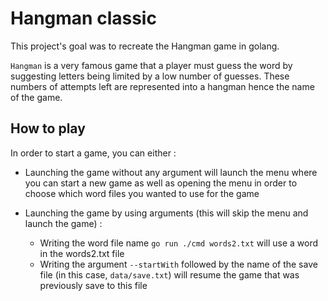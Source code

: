 <h1>Hangman classic</h1>


This project's goal was to recreate the Hangman game in golang.

``Hangman`` is a very famous game that a player must guess the word by suggesting letters being limited by a low number of guesses. These numbers of attempts left are represented into a hangman hence the name of the game.

<h2>How to play</h2>


In order to start a game, you can either :

* Launching the game without any argument will launch the menu where you can start a new game as well as opening the menu in order to choose which word files you wanted to use for the game

- Launching the game by using arguments (this will skip the menu and launch the game) : 

  - Writing the word file name ```go run ./cmd words2.txt``` will use a word in the words2.txt file
  - Writing the argument ```--startWith``` followed by the name of the save file (in this case, ```data/save.txt```) will resume the game that was previously save to this file


